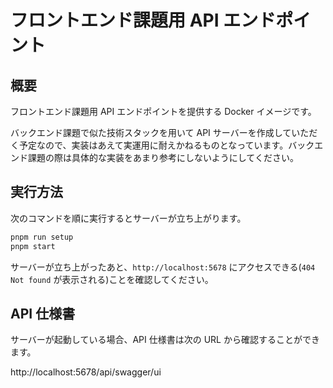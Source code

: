# フロントエンド課題用 API エンドポイント

## 概要

フロントエンド課題用 API エンドポイントを提供する Docker イメージです。

バックエンド課題で似た技術スタックを用いて API サーバーを作成していただく予定なので、実装はあえて実運用に耐えかねるものとなっています。バックエンド課題の際は具体的な実装をあまり参考にしないようにしてください。

## 実行方法

次のコマンドを順に実行するとサーバーが立ち上がります。

```sh
pnpm run setup
pnpm start
```

サーバーが立ち上がったあと、`http://localhost:5678` にアクセスできる(`404 Not found` が表示される)ことを確認してください。

## API 仕様書

サーバーが起動している場合、API 仕様書は次の URL から確認することができます。

http://localhost:5678/api/swagger/ui
